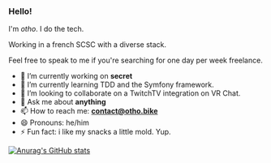 ### Hello!

I'm *otho*. I do the tech.

Working in a french SCSC with a diverse stack.

Feel free to speak to me if you're searching for one day per week freelance.

- 🔭 I’m currently working on **secret**
- 🌱 I’m currently learning TDD and the Symfony framework.
- 👯 I’m looking to collaborate on a TwitchTV integration on VR Chat.
- 💬 Ask me about **anything**
- 📫 How to reach me: **contact@otho.bike**
- 😄 Pronouns: he/him
- ⚡ Fun fact: i like my snacks a little mold. Yup.

[![Anurag's GitHub stats](https://github-readme-stats.vercel.app/api?username=othomation)](https://github.com/anuraghazra/github-readme-stats)

